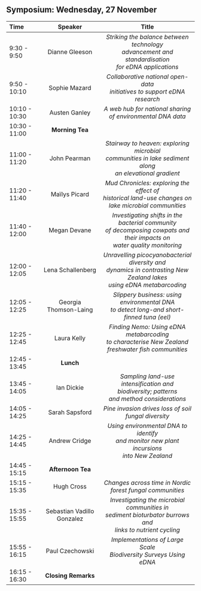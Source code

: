 ## Symposium: Wednesday, 27 November

| Time  | Speaker | Title |
| :---  | :---:   | :---: |
| 9:30 - 9:50 | Dianne Gleeson | *Striking the balance between technology<br> advancement and standardisation<br> for eDNA applications* |
| 9:50 - 10:10 | Sophie Mazard | *Collaborative national open-data<br> initiatives to support eDNA research* |
| 10:10 - 10:30 | Austen Ganley | *A web hub for national sharing<br> of environmental DNA data* |
|  10:30 - 11:00 | **Morning Tea**  |
| 11:00 - 11:20 | John Pearman | *Stairway to heaven: exploring microbial<br> communities in lake sediment along<br> an elevational gradient* |
| 11:20 - 11:40 | Maïlys Picard | *Mud Chronicles: exploring the effect of<br> historical land-use changes on<br> lake microbial communities* |
| 11:40 - 12:00 | Megan Devane | *Investigating shifts in the bacterial community<br> of decomposing cowpats and their impacts on<br> water quality monitoring* |
| 12:00 - 12:05 | Lena Schallenberg | *Unravelling picocyanobacterial diversity and<br> dynamics in contrasting New Zealand lakes<br> using eDNA metabarcoding* |
| 12:05 - 12:25 | Georgia Thomson-Laing | *Slippery business: using environmental DNA<br> to detect long-and short-finned tuna (eel)* | 
| 12:25 - 12:45 | Laura Kelly | *Finding Nemo: Using eDNA metabarcoding<br> to characterise New Zealand<br> freshwater fish communities* |
| 12:45 - 13:45 | **Lunch** |
| 13:45 - 14:05 | Ian Dickie | *Sampling land-use intensification and<br> biodiversity; patterns<br> and method considerations* |
| 14:05 - 14:25 | Sarah Sapsford | *Pine invasion drives loss of soil fungal diversity* |
| 14:25 - 14:45 | Andrew Cridge | *Using environmental DNA to identify<br> and monitor new plant incursions<br> into New Zealand* |
| 14:45 - 15:15 | **Afternoon Tea** |
| 15:15 - 15:35 | Hugh Cross | *Changes across time in Nordic<br> forest fungal communities* |
| 15:35 - 15:55 | Sebastian Vadillo Gonzalez | *Investigating the microbial communities in<br> sediment bioturbator burrows and<br> links to nutrient cycling* |
| 15:55 - 16:15 | Paul Czechowski | *Implementations of Large Scale<br> Biodiversity Surveys Using eDNA* |
| 16:15 - 16:30 | **Closing Remarks** |

